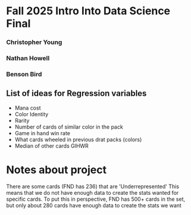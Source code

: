 # Fall 2025 Intro Into Data Science Final

### Christopher Young

### Nathan Howell

### Benson Bird

## List of ideas for Regression variables

- Mana cost
- Color Identity
- Rarity
- Number of cards of similar color in the pack
- Game in hand win rate
- What cards wheeled in previous drat packs (colors)
- Median of other cards GIHWR

# Notes about project

There are some cards (FND has 236) that are 'Underrepresented'
This means that we do not have enough data to create the stats wanted for specific cards.
To put this in perspective, FND has 500+ cards in the set, but only about 280 cards have enough data to create the stats we want
